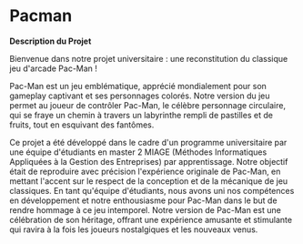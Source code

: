 # Pacman

**Description du Projet**

Bienvenue dans notre projet universitaire : une reconstitution du classique jeu d'arcade Pac-Man !

Pac-Man est un jeu emblématique, apprécié mondialement pour son gameplay captivant et ses personnages colorés. Notre version du jeu permet au joueur de contrôler Pac-Man, le célèbre personnage circulaire, qui se fraye un chemin à travers un labyrinthe rempli de pastilles et de fruits, tout en esquivant des fantômes.

Ce projet a été développé dans le cadre d'un programme universitaire par une équipe d'étudiants en master 2 MIAGE (Méthodes Informatiques Appliquées à la Gestion des Entreprises) par apprentissage. Notre objectif était de reproduire avec précision l'expérience originale de Pac-Man, en mettant l'accent sur le respect de la conception et de la mécanique de jeu classiques.
En tant qu'équipe d'étudiants, nous avons uni nos compétences en développement et notre enthousiasme pour Pac-Man dans le but de rendre hommage à ce jeu intemporel. Notre version de Pac-Man est une célébration de son héritage, offrant une expérience amusante et stimulante qui ravira à la fois les joueurs nostalgiques et les nouveaux venus.

